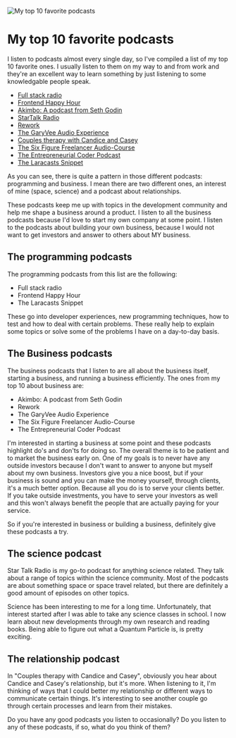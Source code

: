 ![My top 10 favorite podcasts](/images/articles/headphones.jpeg)

# My top 10 favorite podcasts
I listen to podcasts almost every single day, so I've compiled a list of my top 10 favorite ones. 
I usually listen to them on my way to and from work and they're an excellent way to learn something 
by just listening to some knowledgable people speak. 

- [Full stack radio](http://www.fullstackradio.com/)
- [Frontend Happy Hour](https://frontendhappyhour.com/)
- [Akimbo: A podcast from Seth Godin](https://www.akimbo.me/)
- [StarTalk Radio](https://www.startalkradio.net/)
- [Rework](https://rework.fm/)
- [The GaryVee Audio Experience](https://www.garyvaynerchuk.com/podcast/)
- [Couples therapy with Candice and Casey](https://anchor.fm/couples-therapy)
- [The Six Figure Freelancer Audio-Course](https://player.fm/series/the-six-figure-freelancer-audio-course)
- [The Entrepreneurial Coder Podcast](https://www.ecpodcast.io/)
- [The Laracasts Snippet](https://laracasts.com/podcast)

As you can see, there is quite a pattern in those different podcasts: programming and business. 
I mean there are two different ones, an interest of mine (space, science) and a podcast about 
relationships. 

These podcasts keep me up with topics in the development community and help me shape a business 
around a product. I listen to all the business podcasts because I'd love to start my own 
company at some point. I listen to the podcasts about building your own business, 
because I would not want to get investors and answer to others about MY business.

## The programming podcasts
The programming podcasts from this list are the following:
- Full stack radio
- Frontend Happy Hour
- The Laracasts Snippet

These go into developer experiences, new programming techniques, 
how to test and how to deal with certain problems. 
These really help to explain some topics or solve some of the problems I have on a day-to-day basis.

## The Business podcasts
The business podcasts that I listen to are all about the business itself, 
starting a business, and running a business efficiently. 
The ones from my top 10 about business are:
- Akimbo: A podcast from Seth Godin
- Rework
- The GaryVee Audio Experience
- The Six Figure Freelancer Audio-Course
- The Entrepreneurial Coder Podcast

I'm interested in starting a business at some point and these podcasts highlight do's and don'ts for 
doing so. The overall theme is to be patient and to market the business early on. 
One of my goals is to never have any outside investors because I don't want to answer 
to anyone but myself about my own business. Investors give you a nice boost, 
but if your business is sound and you can make the money yourself, through clients, 
it's a much better option. Because all you do is to serve your clients better. 
If you take outside investments, you have to serve your investors as well and this won't always 
benefit the people that are actually paying for your service. 

So if you're interested in business or building a business, definitely give these podcasts a try.

## The science podcast
Star Talk Radio is my go-to podcast for anything science related. 
They talk about a range of topics within the science community. 
Most of the podcasts are about something space or space travel related, 
but there are definitely a good amount of episodes on other topics.

Science has been interesting to me for a long time. Unfortunately, 
that interest started after I was able to take any science classes in school. 
I now learn about new developments through my own research and reading books. 
Being able to figure out what a Quantum Particle is, is pretty exciting. 

## The relationship podcast
In "Couples therapy with Candice and Casey", obviously you hear about Candice and Casey's 
relationship, but it's more. When listening to it, I'm thinking of ways that I could 
better my relationship or different ways to communicate certain things. 
It's interesting to see another couple go through certain processes and learn from their mistakes.

Do you have any good podcasts you listen to occasionally? Do you listen to any of these podcasts, 
if so, what do you think of them?

